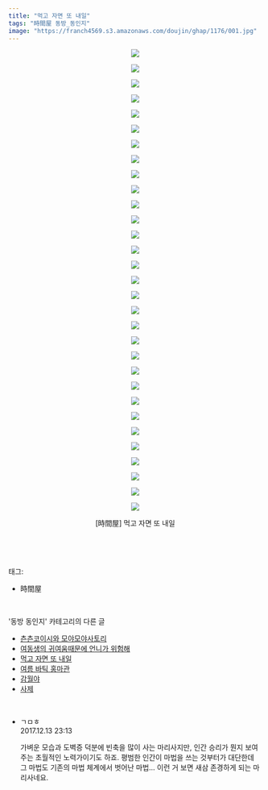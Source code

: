 ```yaml
---
title: "먹고 자면 또 내일"
tags: "時間屋 동방_동인지"
image: "https://franch4569.s3.amazonaws.com/doujin/ghap/1176/001.jpg"
---
```

<div class="article">
<p style="text-align: center; clear: none; float: none;"><img src="{{ site.imgserver2 }}/ghap/1176/001.jpg"/></p>
<p style="text-align: center; clear: none; float: none;"><img src="{{ site.imgserver2 }}/ghap/1176/002.jpg"/></p>
<p style="text-align: center; clear: none; float: none;"><img src="{{ site.imgserver2 }}/ghap/1176/003.jpg"/></p>
<p style="text-align: center; clear: none; float: none;"><img src="{{ site.imgserver2 }}/ghap/1176/004.jpg"/></p>
<p style="text-align: center; clear: none; float: none;"><img src="{{ site.imgserver2 }}/ghap/1176/005.jpg"/></p>
<p style="text-align: center; clear: none; float: none;"><img src="{{ site.imgserver2 }}/ghap/1176/006.jpg"/></p>
<p style="text-align: center; clear: none; float: none;"><img src="{{ site.imgserver2 }}/ghap/1176/007.jpg"/></p>
<p style="text-align: center; clear: none; float: none;"><img src="{{ site.imgserver2 }}/ghap/1176/008.jpg"/></p>
<p style="text-align: center; clear: none; float: none;"><img src="{{ site.imgserver2 }}/ghap/1176/009.jpg"/></p>
<p style="text-align: center; clear: none; float: none;"><img src="{{ site.imgserver2 }}/ghap/1176/010.jpg"/></p>
<p style="text-align: center; clear: none; float: none;"><img src="{{ site.imgserver2 }}/ghap/1176/011.jpg"/></p>
<p style="text-align: center; clear: none; float: none;"><img src="{{ site.imgserver2 }}/ghap/1176/012.jpg"/></p>
<p style="text-align: center; clear: none; float: none;"><img src="{{ site.imgserver2 }}/ghap/1176/013.jpg"/></p>
<p style="text-align: center; clear: none; float: none;"><img src="{{ site.imgserver2 }}/ghap/1176/014.jpg"/></p>
<p style="text-align: center; clear: none; float: none;"><img src="{{ site.imgserver2 }}/ghap/1176/015.jpg"/></p>
<p style="text-align: center; clear: none; float: none;"><img src="{{ site.imgserver2 }}/ghap/1176/016.jpg"/></p>
<p style="text-align: center; clear: none; float: none;"><img src="{{ site.imgserver2 }}/ghap/1176/017.jpg"/></p>
<p style="text-align: center; clear: none; float: none;"><img src="{{ site.imgserver2 }}/ghap/1176/018.jpg"/></p>
<p style="text-align: center; clear: none; float: none;"><img src="{{ site.imgserver2 }}/ghap/1176/019.jpg"/></p>
<p style="text-align: center; clear: none; float: none;"><img src="{{ site.imgserver2 }}/ghap/1176/020.jpg"/></p>
<p style="text-align: center; clear: none; float: none;"><img src="{{ site.imgserver2 }}/ghap/1176/021.jpg"/></p>
<p style="text-align: center; clear: none; float: none;"><img src="{{ site.imgserver2 }}/ghap/1176/022.jpg"/></p>
<p style="text-align: center; clear: none; float: none;"><img src="{{ site.imgserver2 }}/ghap/1176/023.jpg"/></p>
<p style="text-align: center; clear: none; float: none;"><img src="{{ site.imgserver2 }}/ghap/1176/024.jpg"/></p>
<p style="text-align: center; clear: none; float: none;"><img src="{{ site.imgserver2 }}/ghap/1176/025.jpg"/></p>
<p style="text-align: center; clear: none; float: none;"><img src="{{ site.imgserver2 }}/ghap/1176/026.jpg"/></p>
<p style="text-align: center; clear: none; float: none;"><img src="{{ site.imgserver2 }}/ghap/1176/027.jpg"/></p>
<p style="text-align: center; clear: none; float: none;"><img src="{{ site.imgserver2 }}/ghap/1176/028.jpg"/></p>
<p style="text-align: center; clear: none; float: none;"><img src="{{ site.imgserver2 }}/ghap/1176/029.jpg"/></p>
<p style="text-align: center; clear: none; float: none;"><img src="{{ site.imgserver2 }}/ghap/1176/030.jpg"/></p>
<p style="text-align: center; clear: none; float: none;"><img src="{{ site.imgserver2 }}/ghap/1176/031.jpg"/></p>
<p style="text-align: center; clear: none; float: none;">[時間屋] 먹고 자면 또 내일</p>
<p><br/></p>
</div><br/>
<div class="tagTrail">
<p>태그: </p>
<ul>
<li>時間屋</li>
</ul>
</div><br/>
<div class="another">
<p>'동방 동인지' 카테고리의 다른 글</p>
<ul>
<li><a href="/ghap_1179">츤츤코이시와 모야모야사토리</a></li>
<li><a href="/ghap_1178">여동생의 귀여움때문에 언니가 위험해</a></li>
<li><a href="/ghap_1176">먹고 자면 또 내일</a></li>
<li><a href="/ghap_1174">여름 바틱 홍마관</a></li>
<li><a href="/ghap_1173">감월야</a></li>
<li><a href="/ghap_1172">사제</a></li>
</ul>
</div><br/>
<div class="cb_module cb_fluid">
<div class="cb_wrt cb_profile">
<div class="comment">
<ul>
<li class="cb_thumb_off" id="comment15151589">
<div class="cb_comment_area">
<div class="cb_info_area">
<div class="cb_section">
<span class="cb_nick_name">ㄱㅁㅎ</span>
</div>
<div class="cb_section">
<span class="cb_date">2017.12.13 23:13 </span>
</div>
</div>
<div class="cb_dsc_comment">
<p class="cb_dsc">
											가벼운 모습과 도벽증 덕분에 빈축을 많이 사는 마리사지만, 인간 승리가 뭔지 보여주는 초월적인 노력가이기도 하죠. 평범한 인간이 마법을 쓰는 것부터가 대단한데 그 마법도 기존의 마법 체계에서 벗어난 마법... 이런 거 보면 새삼 존경하게 되는 마리사네요.
										</p>
</div>
</div></li>
</ul>
</div>
</div><!-- commentList close -->
</div><br/>
